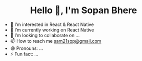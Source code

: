 <h1 align="center">Hello 👋, I'm Sopan Bhere</h1>

- 👀 I’m interested in React & React Native
- 🌱 I’m currently working on React Native
- 💞️ I’m looking to collaborate on ...
- 📫 How to reach me sam21sop@gmail.com
- 😄 Pronouns: ...
- ⚡ Fun fact: ...

<!---
thesopan21/thesopan21 is a ✨ special ✨ repository because its `README.md` (this file) appears on your GitHub profile.
You can click the Preview link to take a look at your changes.
<h1 align="left" style="font-size:36px;">Languages and Tools</h1>
--->

